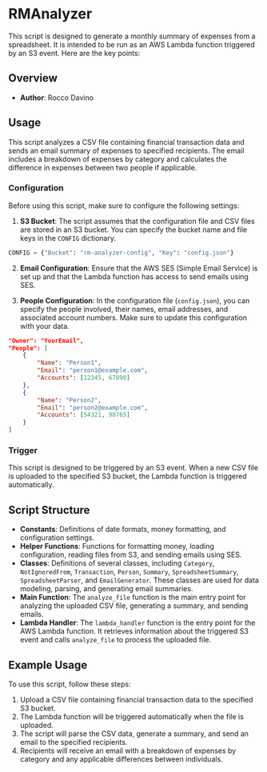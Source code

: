 # RMAnalyzer

This script is designed to generate a monthly summary of expenses from a spreadsheet. It is intended to be run as an AWS Lambda function triggered by an S3 event. Here are the key points:

## Overview

- **Author**: Rocco Davino

## Usage

This script analyzes a CSV file containing financial transaction data and sends an email summary of expenses to specified recipients. The email includes a breakdown of expenses by category and calculates the difference in expenses between two people if applicable.

### Configuration

Before using this script, make sure to configure the following settings:

1. **S3 Bucket**: The script assumes that the configuration file and CSV files are stored in an S3 bucket. You can specify the bucket name and file keys in the `CONFIG` dictionary.

```python
CONFIG = {"Bucket": "rm-analyzer-config", "Key": "config.json"}
```

2. **Email Configuration**: Ensure that the AWS SES (Simple Email Service) is set up and that the Lambda function has access to send emails using SES.

3. **People Configuration**: In the configuration file (`config.json`), you can specify the people involved, their names, email addresses, and associated account numbers. Make sure to update this configuration with your data.

```json
"Owner": "YourEmail",
"People": [
    {
        "Name": "Person1",
        "Email": "person1@example.com",
        "Accounts": [12345, 67890]
    },
    {
        "Name": "Person2",
        "Email": "person2@example.com",
        "Accounts": [54321, 98765]
    }
]
```

### Trigger

This script is designed to be triggered by an S3 event. When a new CSV file is uploaded to the specified S3 bucket, the Lambda function is triggered automatically.

## Script Structure

- **Constants**: Definitions of date formats, money formatting, and configuration settings.
- **Helper Functions**: Functions for formatting money, loading configuration, reading files from S3, and sending emails using SES.
- **Classes**: Definitions of several classes, including `Category`, `NotIgnoredFrom`, `Transaction`, `Person`, `Summary`, `SpreadsheetSummary`, `SpreadsheetParser`, and `EmailGenerator`. These classes are used for data modeling, parsing, and generating email summaries.
- **Main Function**: The `analyze_file` function is the main entry point for analyzing the uploaded CSV file, generating a summary, and sending emails.
- **Lambda Handler**: The `lambda_handler` function is the entry point for the AWS Lambda function. It retrieves information about the triggered S3 event and calls `analyze_file` to process the uploaded file.

## Example Usage

To use this script, follow these steps:

1. Upload a CSV file containing financial transaction data to the specified S3 bucket.
2. The Lambda function will be triggered automatically when the file is uploaded.
3. The script will parse the CSV data, generate a summary, and send an email to the specified recipients.
4. Recipients will receive an email with a breakdown of expenses by category and any applicable differences between individuals.
